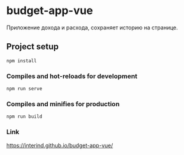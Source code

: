 # budget-app-vue

Приложение дохода и расхода, сохраняет историю на странице.
## Project setup
```
npm install
```

### Compiles and hot-reloads for development
```
npm run serve
```

### Compiles and minifies for production
```
npm run build
```

### Link
  https://interind.github.io/budget-app-vue/



